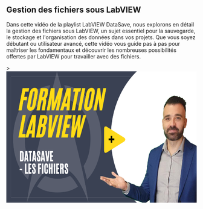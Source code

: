 <h2 dir="auto" id="h_204237571151655104512005"><span>Gestion des fichiers sous LabVIEW</span></h2>
<p dir="auto"><span>Dans cette vid&eacute;o de la playlist LabVIEW DataSave, nous explorons en d&eacute;tail la gestion des fichiers sous LabVIEW, un sujet essentiel pour la sauvegarde, le stockage et l'organisation des donn&eacute;es dans vos projets. Que vous soyez d&eacute;butant ou utilisateur avanc&eacute;, cette vid&eacute;o vous guide pas &agrave; pas pour ma&icirc;triser les fondamentaux et d&eacute;couvrir les nombreuses possibilit&eacute;s offertes par LabVIEW pour travailler avec des fichiers.</span></p>
<p dir="auto">><a href="https://youtu.be/9kIG-NOfbSQ"><img src="https://raw.githubusercontent.com/Technologies-de-France/Formation-LabVIEW/refs/heads/main/L%20-%201%20-%20DataSave%20-%20Les%20Fichiers/Les%20fichiers.png" alt="" width="620" height="349" /></a></p>
<p>&nbsp;</p>
<p></p>
<p></p>
